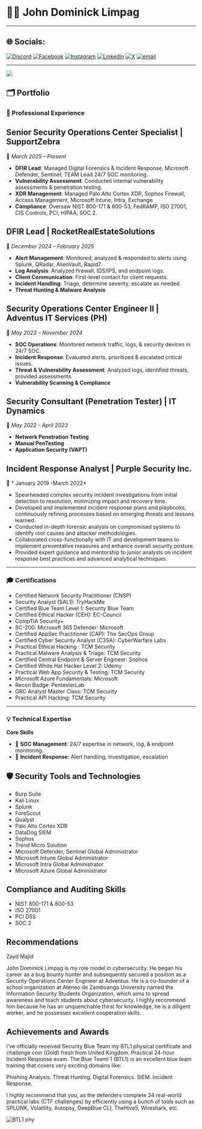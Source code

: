 # 👨‍💻 John Dominick Limpag

---

## 🌐 Socials:
[![Discord](https://img.shields.io/badge/Discord-%237289DA.svg?logo=discord&logoColor=white)](https://discord.gg/acherm4n) [![Facebook](https://img.shields.io/badge/Facebook-%231877F2.svg?logo=Facebook&logoColor=white)](https://facebook.com/Acherm4n) [![Instagram](https://img.shields.io/badge/Instagram-%23E4405F.svg?logo=Instagram&logoColor=white)](https://instagram.com/johndominick.lmpg) [![LinkedIn](https://img.shields.io/badge/LinkedIn-%230077B5.svg?logo=linkedin&logoColor=white)](https://linkedin.com/in/john-dominick-limpag-390a12264) [![X](https://img.shields.io/badge/X-black.svg?logo=X&logoColor=white)](https://x.com/jdlemps) [![email](https://img.shields.io/badge/Email-D14836?logo=gmail&logoColor=white)](mailto:johndominicklimpag@gmail.com) 

---
[![](https://visitcount.itsvg.in/api?id=Acherm4n&icon=0&color=0)](https://visitcount.itsvg.in)

<!-- Proudly created with GPRM ( https://gprm.itsvg.in ) -->

## 🗂️ Portfolio

### 💼 Professional Experience

## **Senior Security Operations Center Specialist | SupportZebra**  
📅 *March 2025 – Present*  

-  **DFIR Lead**: Managed Digital Forensics & Incident Response, Microsoft Defender, Sentinel; TEAM Lead 24/7 SOC monitoring.  
-  **Vulnerability Assessment**: Conducted internal vulnerability assessments & penetration testing.  
-  **XDR Management**: Managed Palo Alto Cortex XDR, Sophos Firewall, Access Management, Microsoft Intune, Intra, Exchange.  
-  **Compliance**: Oversaw NIST 800-171 & 800-53, FedRAMP, ISO 27001, CIS Controls, PCI, HIPAA, SOC 2.  

## **DFIR Lead | RocketRealEstateSolutions**  
📅 *December 2024 – February 2025*  

-  **Alert Management**: Monitored, analyzed & responded to alerts using Splunk, QRadar, AlienVault, Rapid7.  
-  **Log Analysis**: Analyzed firewall, IDS/IPS, and endpoint logs.  
-  **Client Communication**: First-level contact for client requests.  
-  **Incident Handling**: Triage, determine severity, escalate as needed.  
-  **Threat Hunting & Malware Analysis**  

## **Security Operations Center Engineer II | Adventus IT Services (PH)**  
📅 *May 2023 – November 2024*  

-  **SOC Operations**: Monitored network traffic, logs, & security devices in 24/7 SOC.  
-  **Incident Response**: Evaluated alerts, prioritized & escalated critical issues.  
-  **Threat & Vulnerability Assessment**: Analyzed logs, identified threats, provided assessments.  
-  **Vulnerability Scanning & Compliance**  

## **Security Consultant (Penetration Tester) | IT Dynamics**  
📅 *May 2022 - April 2023*  

-  **Network Penetration Testing**  
-  **Manual PenTesting**  
-  **Application Security (VAPT)** 

## **Incident Response Analyst | Purple Security Inc.**  
📅 * January 2019 -March 2022*  

-  Spearheaded complex security incident investigations from initial detection to resolution, minimizing impact and recovery time.  
-  Developed and implemented incident response plans and playbooks, continuously refining processes based on emerging threats and lessons learned.  
-  Conducted in-depth forensic analysis on compromised systems to identify root causes and attacker methodologies.  
-  Collaborated cross-functionally with IT and development teams to implement preventative measures and enhance overall security posture.  
-  Provided expert guidance and mentorship to junior analysts on incident response best practices and advanced analytical techniques.  


---

### 🎓 Certifications
- Certified Network Security Practitioner (CNSP)
- Security Analyst (SAL1): TryHackMe
- Certified Blue Team Level 1: Security Blue Team
- Certified Ethical Hacker (CEH): EC-Council
- CompTIA Security+ 
- SC-200: Microsoft 365 Defender: Microsoft
- Certified AppSec Practitioner (CAP): The SecOps Group
- Certified Cyber Security Analyst (C3SA): CyberWarfare Labs
- Practical Ethical Hacking : TCM Security
- Practical Malware Analysis & Triage: TCM Security
- Certified Central Endpoint & Server Engineer: Sophos
- Certified White Hat Hacker Level 2: Udemy
- Practical Web App Security & Testing: TCM Security
- Microsoft Azure Fundamentals: Microsoft
- Recon Badge: PentesterLab
- GRC Analyst Master Class: TCM Security
- Practical API Hacking: TCM Security

---

### 💡 Technical Expertise

**Core Skills**

- 🏢 **SOC Management**: 24/7 expertise in network, log, & endpoint monitoring.
- 🚨 **Incident Response**: Alert handling, investigation, escalation

## 🛡️ Security Tools and Technologies
- Burp Suite
- Kali Linux
- Splunk
- ForeScout
- Qualyst
- Palo Alto Cortex XDR
- DataDog SIEM
- Sophos
- Trend Micro Solution
- Microsoft Defender, Sentinel Global Administrator
- Microsoft Intune Global Administrator
- Microsoft Intra Global Administrator
- Microsoft Azure Global Administrator


##  Compliance and Auditing Skills
- NIST 800-171 & 800-53
- ISO 27001
- PCI DSS
- SOC 2

##  Recommendations
Zayd Majid

John Dominick Limpag is my role model in cybersecurity. He began his career as a bug bounty hunter and subsequently secured a position as a Security Operations Center Engineer at Adventus. He is a co-founder of a school organization at Ateneo de Zamboanga University named the Information Security Students Organization, which aims to spread awareness and teach students about cybersecurity. I highly recommend him because he has an unquenchable thirst for knowledge, he is a diligent worker, and he possesses excellent cooperation skills.

##  Achievements and Awards
I’ve officially received Security Blue Team  my BTL1 physical certificate and challenge coin (Gold) fresh from United Kingdom.
Practical 24-hour Incident Response exam.
The Blue Teaml 1 (BTL1) is an excellent blue team training that covers very exciting domains like:

Phishing Analysis.
Threat Hunting.
Digital Forensics.
SIEM.
Incident Response.

I highly recommend that you, as the defenders complete 24 real-world practical labs (CTF challenges) by efficiently using a bunch of tools such as SPLUNK, Volatility, Autopsy, DeepBlue CLI, TheHive5, Wireshark, etc.

![BTL1 phy](https://github.com/user-attachments/assets/9eb95066-5ba1-418b-a788-da7999f88649)

